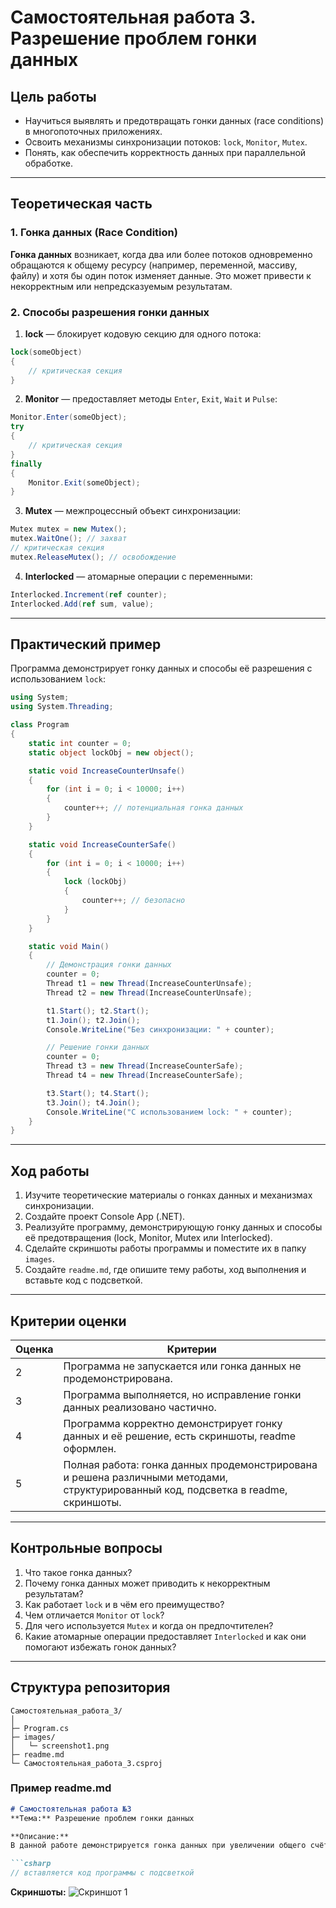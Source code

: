 # Самостоятельная работа 3. Разрешение проблем гонки данных

## Цель работы

* Научиться выявлять и предотвращать гонки данных (race conditions) в многопоточных приложениях.
* Освоить механизмы синхронизации потоков: `lock`, `Monitor`, `Mutex`.
* Понять, как обеспечить корректность данных при параллельной обработке.

---

## Теоретическая часть

### 1. Гонка данных (Race Condition)

**Гонка данных** возникает, когда два или более потоков одновременно обращаются к общему ресурсу (например, переменной, массиву, файлу) и хотя бы один поток изменяет данные. Это может привести к некорректным или непредсказуемым результатам.

### 2. Способы разрешения гонки данных

1. **lock** — блокирует кодовую секцию для одного потока:

```csharp
lock(someObject)
{
    // критическая секция
}
```

2. **Monitor** — предоставляет методы `Enter`, `Exit`, `Wait` и `Pulse`:

```csharp
Monitor.Enter(someObject);
try
{
    // критическая секция
}
finally
{
    Monitor.Exit(someObject);
}
```

3. **Mutex** — межпроцессный объект синхронизации:

```csharp
Mutex mutex = new Mutex();
mutex.WaitOne(); // захват
// критическая секция
mutex.ReleaseMutex(); // освобождение
```

4. **Interlocked** — атомарные операции с переменными:

```csharp
Interlocked.Increment(ref counter);
Interlocked.Add(ref sum, value);
```

---

## Практический пример

Программа демонстрирует гонку данных и способы её разрешения с использованием `lock`:

```csharp
using System;
using System.Threading;

class Program
{
    static int counter = 0;
    static object lockObj = new object();

    static void IncreaseCounterUnsafe()
    {
        for (int i = 0; i < 10000; i++)
        {
            counter++; // потенциальная гонка данных
        }
    }

    static void IncreaseCounterSafe()
    {
        for (int i = 0; i < 10000; i++)
        {
            lock (lockObj)
            {
                counter++; // безопасно
            }
        }
    }

    static void Main()
    {
        // Демонстрация гонки данных
        counter = 0;
        Thread t1 = new Thread(IncreaseCounterUnsafe);
        Thread t2 = new Thread(IncreaseCounterUnsafe);

        t1.Start(); t2.Start();
        t1.Join(); t2.Join();
        Console.WriteLine("Без синхронизации: " + counter);

        // Решение гонки данных
        counter = 0;
        Thread t3 = new Thread(IncreaseCounterSafe);
        Thread t4 = new Thread(IncreaseCounterSafe);

        t3.Start(); t4.Start();
        t3.Join(); t4.Join();
        Console.WriteLine("С использованием lock: " + counter);
    }
}
```

---

## Ход работы

1. Изучите теоретические материалы о гонках данных и механизмах синхронизации.
2. Создайте проект Console App (.NET).
3. Реализуйте программу, демонстрирующую гонку данных и способы её предотвращения (lock, Monitor, Mutex или Interlocked).
4. Сделайте скриншоты работы программы и поместите их в папку `images`.
5. Создайте `readme.md`, где опишите тему работы, ход выполнения и вставьте код с подсветкой.

---

## Критерии оценки

| Оценка | Критерии                                                                                                                           |
| ------ | ---------------------------------------------------------------------------------------------------------------------------------- |
| 2      | Программа не запускается или гонка данных не продемонстрирована.                                                                   |
| 3      | Программа выполняется, но исправление гонки данных реализовано частично.                                                           |
| 4      | Программа корректно демонстрирует гонку данных и её решение, есть скриншоты, readme оформлен.                                      |
| 5      | Полная работа: гонка данных продемонстрирована и решена различными методами, структурированный код, подсветка в readme, скриншоты. |

---

## Контрольные вопросы

1. Что такое гонка данных?
2. Почему гонка данных может приводить к некорректным результатам?
3. Как работает `lock` и в чём его преимущество?
4. Чем отличается `Monitor` от `lock`?
5. Для чего используется `Mutex` и когда он предпочтителен?
6. Какие атомарные операции предоставляет `Interlocked` и как они помогают избежать гонок данных?

---

## Структура репозитория

```
Самостоятельная_работа_3/
│
├─ Program.cs
├─ images/
│   └─ screenshot1.png
├─ readme.md
└─ Самостоятельная_работа_3.csproj
```

### Пример readme.md

````markdown
# Самостоятельная работа №3
**Тема:** Разрешение проблем гонки данных

**Описание:**  
В данной работе демонстрируется гонка данных при увеличении общего счётчика несколькими потоками, а также методы её решения с использованием `lock`.

```csharp
// вставляется код программы с подсветкой
````

**Скриншоты:**
![Скриншот 1](images/screenshot1.png)

```
